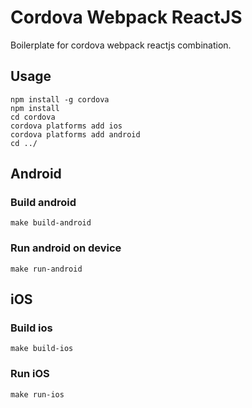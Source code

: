 # Cordova Webpack ReactJS
Boilerplate for cordova webpack reactjs combination.

## Usage

```
npm install -g cordova 
npm install
cd cordova
cordova platforms add ios
cordova platforms add android
cd ../
```
## Android
### Build android
```
make build-android
```

### Run android on device
```
make run-android
```

## iOS
### Build ios
```
make build-ios
```

### Run iOS
```
make run-ios
```
